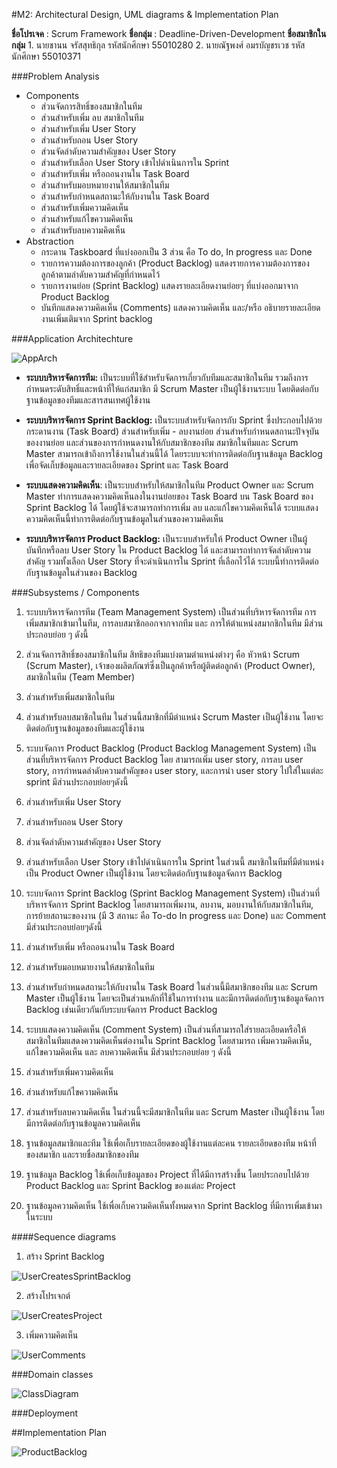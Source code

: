 #M2: Architectural Design, UML diagrams & Implementation Plan


**ชื่อโปรเจค** : Scrum Framework
**ชื่อกลุ่ม** : Deadline-Driven-Development
**ชื่อสมาชิกในกลุ่ม**
		1. นายชานน จรัสสุทธิกุล รหัสนักศึกษา 55010280
		2.  นายณัฐพงศ์ อมรบัญชรเวช รหัสนักศึกษา 55010371

###Problem Analysis
 - Components
	 - ส่วนจัดการสิทธิ์ของสมาชิกในทีม
	 - ส่วนสำหรับเพิ่ม ลบ สมาชิกในทีม	
	 - ส่วนสำหรับเพิ่ม User Story
	 -  ส่วนสำหรับถอน User Story
	 - ส่วนจัดลำดับความสำคัญของ User Story
	 - ส่วนสำหรับเลือก User Story เข้าไปดำเนินการใน Sprint
	 - ส่วนสำหรับเพิ่ม หรือถอนงานใน Task Board
	 - ส่วนสำหรับมอบหมายงานให้สมาชิกในทีม
	 - ส่วนสำหรับกำหนดสถานะให้กับงานใน Task Board
	 - ส่วนสำหรับเพิ่มความคิดเห็น
	 - ส่วนสำหรับแก้ไขความคิดเห็น
	 - ส่วนสำหรับลบความคิดเห็น
 - Abstraction
	- กระดาน Taskboard ที่แบ่งออกเป็น 3 ส่วน คือ To do, In progress และ Done
	- รายการความต้องการของลูกค้า (Product Backlog) แสดงรายการความต้องการของลูกค้าตามลำดับความสำคัญที่กำหนดไว้
	- รายการงานย่อย (Sprint Backlog) แสดงรายละเอียดงานย่อยๆ ที่แบ่งออกมาจาก Product Backlog 
	- บันทึกแสดงความคิดเห็น (Comments) แสดงความคิดเห็น และ/หรือ อธิบายรายละเอียดงานเพิ่มเติมจาก Sprint backlog

###Application Architechture

![AppArch](http://i.imgur.com/aF1xNA1.png)


 - **ระบบบริหารจัดการทีม:** เป็นระบบที่ใช้สำหรับจัดการเกี่ยวกับทีมและสมาชิกในทีม รวมถึงการกำหนดระดับสิทธิ์และหน้าที่ให้แก่สมาชิก มี Scrum Master เป็นผู้ใช้งานระบบ โดยติดต่อกับฐานข้อมูลของทีมและสารสนเทศผู้ใช้งาน

 - **ระบบบริหารจัดการ Sprint Backlog:** เป็นระบบสำหรับจัดการกับ Sprint ซึ่งประกอบไปด้วยกระดานงาน (Task Board) ส่วนสำหรับเพิ่ม - ลบงานย่อย ส่วนสำหรับกำหนดสถานะปัจจุบันของงานย่อย และส่วนของการกำหนดงานให้กับสมาชิกของทีม สมาชิกในทีมและ Scrum Master สามารถเข้าถึงการใช้งานในส่วนนี้ได้ โดยระบบจะทำการติดต่อกับฐานข้อมูล Backlog เพื่อจัดเก็บข้อมูลและรายละเอียดของ Sprint และ Task Board

 - **ระบบแสดงความคิดเห็น**: เป็นระบบสำหรับให้สมาชิกในทีม Product Owner และ Scrum Master ทำการแสดงความคิดเห็นลงในงานย่อยของ Task Board บน Task Board ของ Sprint Backlog ได้ โดยผู้ใช้จะสามารถทำการเพิ่ม ลบ และแก้ไขความคิดเห็นได้ ระบบแสดงความคิดเห็นนี้ทำการติดต่อกับฐานข้อมูลในส่วนของความคิดเห็น

 - **ระบบบริหารจัดการ Product Backlog:** เป็นระบบสำหรับให้ Product Owner เป็นผู้บันทึกหรือลบ User Story ใน Product Backlog ได้ และสามารถทำการจัดลำดับความสำคัญ รวมทั้งเลือก User Story ที่จะดำเนินการใน Sprint ที่เลือกไว้ได้ ระบบนี้ทำการติดต่อกับฐานข้อมูลในส่วนของ Backlog

###Subsystems / Components
1. ระบบบริหารจัดการทีม (Team Management System) 
เป็นส่วนที่บริหารจัดการทีม การเพิ่มสมาชิกเข้ามาในทีม, การลบสมาชิกออกจากจากทีม และ การให้ตำแหน่งสมากชิกในทีม มีส่วนประกอบย่อย ๆ ดังนี้
  1. ส่วนจัดการสิทธิ์ของสมาชิกในทีม สิทธิของทีมแบ่งตามตำแหน่งต่างๆ คือ หัวหน้า Scrum (Scrum Master), เจ้าของผลิตภัณฑ์ซึ่งเป็นลูกค้าหรือผู้ติดต่อลูกค้า (Product Owner), สมาชิกในทีม (Team Member) 
  2. ส่วนสำหรับเพิ่มสมาชิกในทีม
  3. ส่วนสำหรับลบสมาชิกในทีม
ในส่วนนี้สมาชิกที่มีตำแหน่ง Scrum Master เป็นผู้ใช้งาน โดยจะติดต่อกับฐานข้อมูลของทีมและผู้ใช้งาน

2. ระบบจัดการ Product Backlog (Product Backlog Management System)
เป็นส่วนที่บริหารจัดการ Product Backlog โดย สามารถเพิ่ม user story, การลบ user story, การกำหนดลำดับความสำคัญของ user story, และการนำ user story ไปใส่ในแต่ละ sprint มีส่วนประกอบย่อยๆดังนี้
 1. ส่วนสำหรับเพิ่ม User Story
 2. ส่วนสำหรับถอน User Story
 3. ส่วนจัดลำดับความสำคัญของ User Story
 4. ส่วนสำหรับเลือก User Story เข้าไปดำเนินการใน Sprint
ในส่วนนี้ สมาชิกในทีมที่มีตำแหน่งเป็น Product Owner เป็นผู้ใช้งาน โดยจะติดต่อกับฐานข้อมูลจัดการ Backlog

3. ระบบจัดการ Sprint Backlog (Sprint Backlog Management System)
เป็นส่วนที่บริหารจัดการ Sprint Backlog โดยสามารถเพิ่มงาน, ลบงาน, มอบงานให้กับสมาชิกในทีม, การย้ายสถานะของงาน (มี 3 สถานะ คือ To-do In progress และ Done) และ Comment มีส่วนประกอบย่อยๆดังนี้
 1. ส่วนสำหรับเพิ่ม หรือถอนงานใน Task Board
 2. ส่วนสำหรับมอบหมายงานให้สมาชิกในทีม
 3. ส่วนสำหรับกำหนดสถานะให้กับงานใน Task Board
ในส่วนนี้มีสมาชิกของทีม และ Scrum Master เป็นผู้ใช้งาน โดยจะเป็นส่วนหลักที่ใช้ในการทำงาน และมีการติดต่อกับฐานข้อมูลจัดการ Backlog เช่นเดียวกันกับระบบจัดการ Product Backlog
4. ระบบแสดงความคิดเห็น (Comment System)
เป็นส่วนที่สามารถใส่รายละเอียดหรือให้สมาชิกในทีมแสดงความคิดเห็นต่องานใน Sprint Backlog โดยสามารถ เพิ่มความคิดเห็น, แก้ไขความคิดเห็น และ ลบความคิดเห็น มีส่วนประกอบย่อย ๆ ดังนี้
 1. ส่วนสำหรับเพิ่มความคิดเห็น
 2. ส่วนสำหรับแก้ไขความคิดเห็น
 3. ส่วนสำหรับลบความคิดเห็น
ในส่วนนี้จะมีสมาชิกในทีม และ Scrum Master เป็นผู้ใช้งาน โดยมีการติดต่อกับฐานข้อมูลความคิดเห็น

5. ฐานข้อมูลสมาชิกและทีม
ใช้เพื่อเก็บรายละเอียดของผู้ใช้งานแต่ละคน รายละเอียดของทีม หน้าที่ของสมาชิก และรายชื่อสมาชิกของทีม 

6. ฐานข้อมูล Backlog
ใช้เพื่อเก็บข้อมูลของ Project ที่ได้มีการสร้างขึ้น โดยประกอบไปด้วย Product Backlog และ Sprint Backlog ของแต่ละ Project

7. ฐานข้อมูลความคิดเห็น
ใช้เพื่อเก็บความคิดเห็นทั้งหมดจาก Sprint Backlog ที่มีการเพิ่มเข้ามาในระบบ

####Sequence diagrams

1. สร้าง Sprint Backlog

![UserCreatesSprintBacklog](http://i.imgur.com/26zCj7j.png)

2. สร้างโปรเจกต์

![UserCreatesProject](http://i.imgur.com/VXkT4jw.png)

3. เพิ่มความคิดเห็น

![UserComments](http://i.imgur.com/gf4CZLw.png)

###Domain classes

![ClassDiagram](http://i.imgur.com/Trr7V2B.png)

###Deployment


##Implementation Plan

![ProductBacklog](http://i.imgur.com/cfATqJ2.png)

